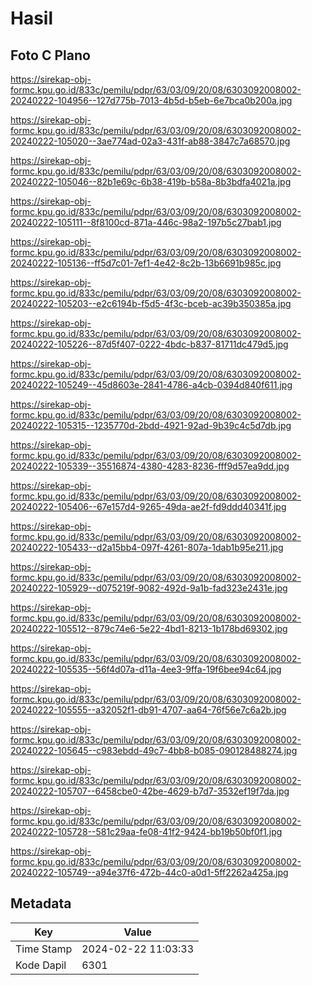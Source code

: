 # Hasil

## Foto C Plano

https://sirekap-obj-formc.kpu.go.id/833c/pemilu/pdpr/63/03/09/20/08/6303092008002-20240222-104956--127d775b-7013-4b5d-b5eb-6e7bca0b200a.jpg

https://sirekap-obj-formc.kpu.go.id/833c/pemilu/pdpr/63/03/09/20/08/6303092008002-20240222-105020--3ae774ad-02a3-431f-ab88-3847c7a68570.jpg

https://sirekap-obj-formc.kpu.go.id/833c/pemilu/pdpr/63/03/09/20/08/6303092008002-20240222-105046--82b1e69c-6b38-419b-b58a-8b3bdfa4021a.jpg

https://sirekap-obj-formc.kpu.go.id/833c/pemilu/pdpr/63/03/09/20/08/6303092008002-20240222-105111--8f8100cd-871a-446c-98a2-197b5c27bab1.jpg

https://sirekap-obj-formc.kpu.go.id/833c/pemilu/pdpr/63/03/09/20/08/6303092008002-20240222-105136--ff5d7c01-7ef1-4e42-8c2b-13b6691b985c.jpg

https://sirekap-obj-formc.kpu.go.id/833c/pemilu/pdpr/63/03/09/20/08/6303092008002-20240222-105203--e2c6194b-f5d5-4f3c-bceb-ac39b350385a.jpg

https://sirekap-obj-formc.kpu.go.id/833c/pemilu/pdpr/63/03/09/20/08/6303092008002-20240222-105226--87d5f407-0222-4bdc-b837-81711dc479d5.jpg

https://sirekap-obj-formc.kpu.go.id/833c/pemilu/pdpr/63/03/09/20/08/6303092008002-20240222-105249--45d8603e-2841-4786-a4cb-0394d840f611.jpg

https://sirekap-obj-formc.kpu.go.id/833c/pemilu/pdpr/63/03/09/20/08/6303092008002-20240222-105315--1235770d-2bdd-4921-92ad-9b39c4c5d7db.jpg

https://sirekap-obj-formc.kpu.go.id/833c/pemilu/pdpr/63/03/09/20/08/6303092008002-20240222-105339--35516874-4380-4283-8236-fff9d57ea9dd.jpg

https://sirekap-obj-formc.kpu.go.id/833c/pemilu/pdpr/63/03/09/20/08/6303092008002-20240222-105406--67e157d4-9265-49da-ae2f-fd9ddd40341f.jpg

https://sirekap-obj-formc.kpu.go.id/833c/pemilu/pdpr/63/03/09/20/08/6303092008002-20240222-105433--d2a15bb4-097f-4261-807a-1dab1b95e211.jpg

https://sirekap-obj-formc.kpu.go.id/833c/pemilu/pdpr/63/03/09/20/08/6303092008002-20240222-105929--d075219f-9082-492d-9a1b-fad323e2431e.jpg

https://sirekap-obj-formc.kpu.go.id/833c/pemilu/pdpr/63/03/09/20/08/6303092008002-20240222-105512--879c74e6-5e22-4bd1-8213-1b178bd69302.jpg

https://sirekap-obj-formc.kpu.go.id/833c/pemilu/pdpr/63/03/09/20/08/6303092008002-20240222-105535--56f4d07a-d11a-4ee3-9ffa-19f6bee94c64.jpg

https://sirekap-obj-formc.kpu.go.id/833c/pemilu/pdpr/63/03/09/20/08/6303092008002-20240222-105555--a32052f1-db91-4707-aa64-76f56e7c6a2b.jpg

https://sirekap-obj-formc.kpu.go.id/833c/pemilu/pdpr/63/03/09/20/08/6303092008002-20240222-105645--c983ebdd-49c7-4bb8-b085-090128488274.jpg

https://sirekap-obj-formc.kpu.go.id/833c/pemilu/pdpr/63/03/09/20/08/6303092008002-20240222-105707--6458cbe0-42be-4629-b7d7-3532ef19f7da.jpg

https://sirekap-obj-formc.kpu.go.id/833c/pemilu/pdpr/63/03/09/20/08/6303092008002-20240222-105728--581c29aa-fe08-41f2-9424-bb19b50bf0f1.jpg

https://sirekap-obj-formc.kpu.go.id/833c/pemilu/pdpr/63/03/09/20/08/6303092008002-20240222-105749--a94e37f6-472b-44c0-a0d1-5ff2262a425a.jpg


## Metadata

| Key        | Value               |
| ---------- | ------------------- |
| Time Stamp | 2024-02-22 11:03:33 |
| Kode Dapil | 6301                |



